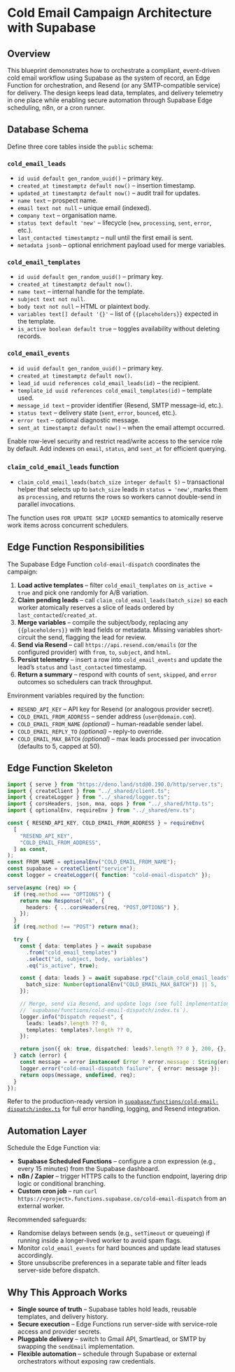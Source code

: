# Cold Email Campaign Architecture with Supabase

## Overview

This blueprint demonstrates how to orchestrate a compliant, event-driven cold
email workflow using Supabase as the system of record, an Edge Function for
orchestration, and Resend (or any SMTP-compatible service) for delivery. The
design keeps lead data, templates, and delivery telemetry in one place while
enabling secure automation through Supabase Edge scheduling, n8n, or a cron
runner.

## Database Schema

Define three core tables inside the `public` schema:

### `cold_email_leads`

- `id uuid default gen_random_uuid()` – primary key.
- `created_at timestamptz default now()` – insertion timestamp.
- `updated_at timestamptz default now()` – audit trail for updates.
- `name text` – prospect name.
- `email text not null` – unique email (indexed).
- `company text` – organisation name.
- `status text default 'new'` – lifecycle (`new`, `processing`, `sent`, `error`,
  etc.).
- `last_contacted timestamptz` – null until the first email is sent.
- `metadata jsonb` – optional enrichment payload used for merge variables.

### `cold_email_templates`

- `id uuid default gen_random_uuid()` – primary key.
- `created_at timestamptz default now()`.
- `name text` – internal handle for the template.
- `subject text not null`.
- `body text not null` – HTML or plaintext body.
- `variables text[] default '{}'` – list of `{{placeholders}}` expected in the
  template.
- `is_active boolean default true` – toggles availability without deleting
  records.

### `cold_email_events`

- `id uuid default gen_random_uuid()` – primary key.
- `created_at timestamptz default now()`.
- `lead_id uuid references cold_email_leads(id)` – the recipient.
- `template_id uuid references cold_email_templates(id)` – template used.
- `message_id text` – provider identifier (Resend, SMTP message-id, etc.).
- `status text` – delivery state (`sent`, `error`, `bounced`, etc.).
- `error text` – optional diagnostic message.
- `sent_at timestamptz default now()` – when the email attempt occurred.

Enable row-level security and restrict read/write access to the service role by
default. Add indexes on `email`, `status`, and `sent_at` for efficient querying.

### `claim_cold_email_leads` function

- `claim_cold_email_leads(batch_size integer default 5)` – transactional helper
  that selects up to `batch_size` leads in `status = 'new'`, marks them as
  `processing`, and returns the rows so workers cannot double-send in parallel
  invocations.

The function uses `FOR UPDATE SKIP LOCKED` semantics to atomically reserve work
items across concurrent schedulers.

## Edge Function Responsibilities

The Supabase Edge Function `cold-email-dispatch` coordinates the campaign:

1. **Load active templates** – filter `cold_email_templates` on
   `is_active = true` and pick one randomly for A/B variation.
2. **Claim pending leads** – call `claim_cold_email_leads(batch_size)` so each
   worker atomically reserves a slice of leads ordered by
   `last_contacted`/`created_at`.
3. **Merge variables** – compile the subject/body, replacing any
   `{{placeholders}}` with lead fields or metadata. Missing variables
   short-circuit the send, flagging the lead for review.
4. **Send via Resend** – call `https://api.resend.com/emails` (or the configured
   provider) with `from`, `to`, `subject`, and `html`.
5. **Persist telemetry** – insert a row into `cold_email_events` and update the
   lead’s `status` and `last_contacted` timestamp.
6. **Return a summary** – respond with counts of `sent`, `skipped`, and `error`
   outcomes so schedulers can track throughput.

Environment variables required by the function:

- `RESEND_API_KEY` – API key for Resend (or analogous provider secret).
- `COLD_EMAIL_FROM_ADDRESS` – sender address (`user@domain.com`).
- `COLD_EMAIL_FROM_NAME` _(optional)_ – human-readable sender label.
- `COLD_EMAIL_REPLY_TO` _(optional)_ – reply-to override.
- `COLD_EMAIL_MAX_BATCH` _(optional)_ – max leads processed per invocation
  (defaults to 5, capped at 50).

## Edge Function Skeleton

```ts
import { serve } from "https://deno.land/std@0.190.0/http/server.ts";
import { createClient } from "../_shared/client.ts";
import { createLogger } from "../_shared/logger.ts";
import { corsHeaders, json, mna, oops } from "../_shared/http.ts";
import { optionalEnv, requireEnv } from "../_shared/env.ts";

const { RESEND_API_KEY, COLD_EMAIL_FROM_ADDRESS } = requireEnv(
  [
    "RESEND_API_KEY",
    "COLD_EMAIL_FROM_ADDRESS",
  ] as const,
);
const FROM_NAME = optionalEnv("COLD_EMAIL_FROM_NAME");
const supabase = createClient("service");
const logger = createLogger({ function: "cold-email-dispatch" });

serve(async (req) => {
  if (req.method === "OPTIONS") {
    return new Response("ok", {
      headers: { ...corsHeaders(req, "POST,OPTIONS") },
    });
  }
  if (req.method !== "POST") return mna();

  try {
    const { data: templates } = await supabase
      .from("cold_email_templates")
      .select("id, subject, body, variables")
      .eq("is_active", true);

    const { data: leads } = await supabase.rpc("claim_cold_email_leads", {
      batch_size: Number(optionalEnv("COLD_EMAIL_MAX_BATCH")) || 5,
    });

    // Merge, send via Resend, and update logs (see full implementation under
    // `supabase/functions/cold-email-dispatch/index.ts`).
    logger.info("Dispatch request", {
      leads: leads?.length ?? 0,
      templates: templates?.length ?? 0,
    });

    return json({ ok: true, dispatched: leads?.length ?? 0 }, 200, {}, req);
  } catch (error) {
    const message = error instanceof Error ? error.message : String(error);
    logger.error("cold-email-dispatch failure", { error: message });
    return oops(message, undefined, req);
  }
});
```

Refer to the production-ready version in
[`supabase/functions/cold-email-dispatch/index.ts`](../supabase/functions/cold-email-dispatch/index.ts)
for full error handling, logging, and Resend integration.

## Automation Layer

Schedule the Edge Function via:

- **Supabase Scheduled Functions** – configure a cron expression (e.g., every 15
  minutes) from the Supabase dashboard.
- **n8n / Zapier** – trigger HTTPS calls to the function endpoint, layering drip
  logic or conditional branching.
- **Custom cron job** – run
  `curl https://<project>.functions.supabase.co/cold-email-dispatch` from an
  external worker.

Recommended safeguards:

- Randomise delays between sends (e.g., `setTimeout` or queueing) if running
  inside a longer-lived worker to avoid spam flags.
- Monitor `cold_email_events` for hard bounces and update lead statuses
  accordingly.
- Store unsubscribe preferences in a separate table and filter leads server-side
  before dispatch.

## Why This Approach Works

- **Single source of truth** – Supabase tables hold leads, reusable templates,
  and delivery history.
- **Secure execution** – Edge Functions run server-side with service-role access
  and provider secrets.
- **Pluggable delivery** – switch to Gmail API, Smartlead, or SMTP by swapping
  the `sendEmail` implementation.
- **Flexible automation** – schedule through Supabase or external orchestrators
  without exposing raw credentials.
